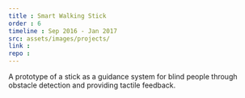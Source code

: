 ```yaml
---
title : Smart Walking Stick
order : 6
timeline : Sep 2016 - Jan 2017
src: assets/images/projects/
link :
repo :
---
```


A prototype of a stick as a guidance system for blind people through obstacle detection and providing tactile feedback.
